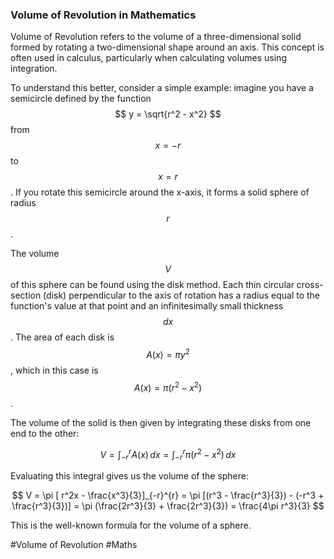### Volume of Revolution in Mathematics

Volume of Revolution refers to the volume of a three-dimensional solid formed by rotating a two-dimensional shape around an axis. This concept is often used in calculus, particularly when calculating volumes using integration.

To understand this better, consider a simple example: imagine you have a semicircle defined by the function $$ y = \sqrt{r^2 - x^2} $$ from $$ x = -r $$ to $$ x = r $$. If you rotate this semicircle around the x-axis, it forms a solid sphere of radius $$ r $$.

The volume $$ V $$ of this sphere can be found using the disk method. Each thin circular cross-section (disk) perpendicular to the axis of rotation has a radius equal to the function's value at that point and an infinitesimally small thickness $$ dx $$. The area of each disk is $$ A(x) = \pi y^2 $$, which in this case is $$ A(x) = \pi (r^2 - x^2) $$.

The volume of the solid is then given by integrating these disks from one end to the other:

$$ V = \int_{-r}^{r} A(x) \, dx = \int_{-r}^{r} \pi (r^2 - x^2) \, dx $$

Evaluating this integral gives us the volume of the sphere:

$$ V = \pi [ r^2x - \frac{x^3}{3}]_{-r}^{r} = \pi [(r^3 - \frac{r^3}{3}) - (-r^3 + \frac{r^3}{3})] = \pi (\frac{2r^3}{3} + \frac{2r^3}{3}) = \frac{4\pi r^3}{3} $$

This is the well-known formula for the volume of a sphere.

#Volume of Revolution #Maths
